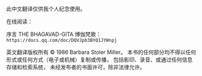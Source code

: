 此中文翻译仅供我个人纪念使用。

在线阅读：

序言 THE BHAGAVAD-GITA 博伽梵歌：` https://docs.qq.com/doc/DQVJpb3BYQ1JYWnpj `


英文翻译版权所有 © 1986 Barbara Stoler Miller。
本书的任何部分均不得以任何形式或任何方式（电子或机械）复制或传播，
包括影印、录音、或通过任何信息存储和检索系统，
未经发布者的书面许可，除非法律允许。
